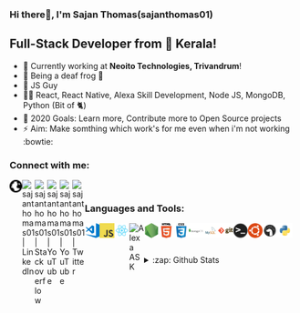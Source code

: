 ### Hi there👋, I'm Sajan Thomas(sajanthomas01) 

## Full-Stack Developer from 🌴 Kerala!

- 🏢 Currently working at **Neoito Technologies, Trivandrum**!
- 🐸 Being a deaf frog 🤣
- 🎁 JS Guy
- 👨‍💻 React, React Native, Alexa Skill Development, Node JS, MongoDB, Python (Bit of 🐈)
- 🥅 2020 Goals: Learn more, Contribute more to Open Source projects
- ⚡ Aim: Make somthing which work's for me even when i'm not working :bowtie:

### Connect with me:

[<img align="left" alt="sajan.dev" width="22px" src="https://raw.githubusercontent.com/iconic/open-iconic/master/svg/globe.svg" />][website]
[<img align="left" alt="sajanthomas01 | LinkedIn" width="22px" src="https://cdn.jsdelivr.net/npm/simple-icons@v3/icons/linkedin.svg" />][linkedin]
[<img align="left" alt="sajanthomas01 | Stackoverflow" width="22px" src="https://cdn.jsdelivr.net/npm/simple-icons@3.6.0/icons/stackoverflow.svg" />][stackoverflow]
[<img align="left" alt="sajanthomas01 | YouTube" width="22px" src="https://cdn.jsdelivr.net/npm/simple-icons@v3/icons/youtube.svg" />][youtube]
[<img align="left" alt="sajanthomas01 | YouTube" width="22px" src="https://cdn.jsdelivr.net/npm/simple-icons@3.6.0/icons/medium.svg" />][medium]
[<img align="left" alt="sajanthomas01 | Twitter" width="22px" src="https://cdn.jsdelivr.net/npm/simple-icons@v3/icons/twitter.svg" />][twitter]

<br />

### Languages and Tools:

<img align="left" alt="Visual Studio Code" width="26px" src="https://raw.githubusercontent.com/github/explore/80688e429a7d4ef2fca1e82350fe8e3517d3494d/topics/visual-studio-code/visual-studio-code.png" />
<img align="left" alt="JavaScript" width="26px" src="https://raw.githubusercontent.com/github/explore/80688e429a7d4ef2fca1e82350fe8e3517d3494d/topics/javascript/javascript.png" />
<img align="left" alt="React" width="26px" src="https://raw.githubusercontent.com/github/explore/80688e429a7d4ef2fca1e82350fe8e3517d3494d/topics/react/react.png" />
<img align="left" alt="Alexa ASK" width="26px" src="https://m.media-amazon.com/images/G/01/AlexaDevPortal/alexa.CB473388935._CB1539290662_.png" />
<img align="left" alt="Node.js" width="26px" src="https://raw.githubusercontent.com/github/explore/80688e429a7d4ef2fca1e82350fe8e3517d3494d/topics/nodejs/nodejs.png" />
<img align="left" alt="HTML5" width="26px" src="https://raw.githubusercontent.com/github/explore/80688e429a7d4ef2fca1e82350fe8e3517d3494d/topics/html/html.png" />
<img align="left" alt="CSS3" width="26px" src="https://raw.githubusercontent.com/github/explore/80688e429a7d4ef2fca1e82350fe8e3517d3494d/topics/css/css.png" />
<img align="left" alt="MongoDB" width="26px" src="https://raw.githubusercontent.com/github/explore/80688e429a7d4ef2fca1e82350fe8e3517d3494d/topics/mongodb/mongodb.png" />
<img align="left" alt="MySQL" width="26px" src="https://raw.githubusercontent.com/github/explore/80688e429a7d4ef2fca1e82350fe8e3517d3494d/topics/mysql/mysql.png" />
<img align="left" alt="Git" width="26px" src="https://raw.githubusercontent.com/github/explore/80688e429a7d4ef2fca1e82350fe8e3517d3494d/topics/git/git.png" />
<img align="left" alt="Terminal" width="26px" src="https://raw.githubusercontent.com/github/explore/80688e429a7d4ef2fca1e82350fe8e3517d3494d/topics/terminal/terminal.png" />
<img align="left" alt="Ubuntu" width="26px" src="https://raw.githubusercontent.com/github/explore/80688e429a7d4ef2fca1e82350fe8e3517d3494d/topics/ubuntu/ubuntu.png" />
<img align="left" alt="Deno" width="26px" src="https://raw.githubusercontent.com/github/explore/361e2821e2dea67711cde99c9c40ed357061cf27/topics/deno/deno.png" />
<img align="left" alt="Python" width="26px" src="https://raw.githubusercontent.com/github/explore/361e2821e2dea67711cde99c9c40ed357061cf27/topics/python/python.png" />

## <br />

<details>
  <summary>:zap: Github Stats</summary>

  <img align="left" alt="sjanthomas01 Github Stats" src="https://github-readme-stats.vercel.app/api?username=sajanthomas01&include_all_commits=true&count_private=true&show_icons=true&line_height=20&title_color=7A7ADB&icon_color=2234AE&text_color=D3D3D3&bg_color=0,000000,130F40" />

</details>

[website]: https://sajan.dev
[twitter]: https://twitter.com/sajanthomas01
[youtube]: https://www.youtube.com/c/sajanthomas01
[linkedin]: https://www.linkedin.com/in/sajanthomas01/
[stackoverflow]: https://stackoverflow.com/users/8515675/sajanthomas01
[medium]: https://medium.com/@sajanthomas01

